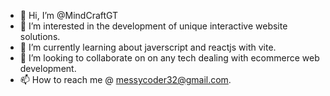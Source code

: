 - 👋 Hi, I’m @MindCraftGT
- 👀 I’m interested in the development of unique interactive website solutions.
- 🌱 I’m currently learning about javerscript and reactjs with vite.
- 💞️ I’m looking to collaborate on on any tech dealing with ecommerce web development.
- 📫 How to reach me @ messycoder32@gmail.com.

<!---
MindCraftGT/MindCraftGT is a ✨ special ✨ repository because its `README.md` (this file) appears on your GitHub profile.
You can click the Preview link to take a look at your changes.
--->
